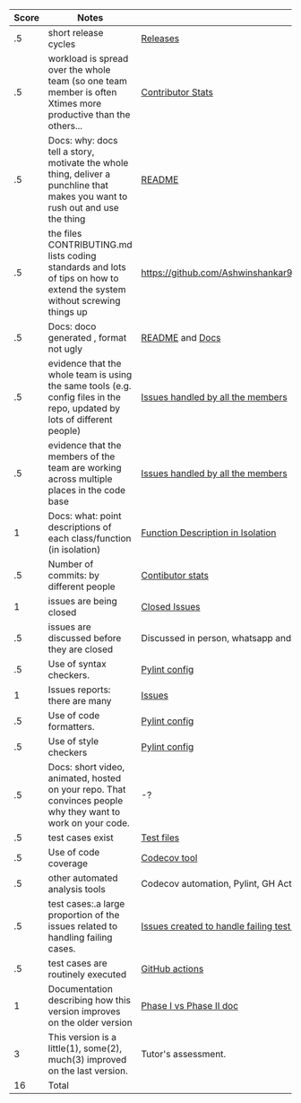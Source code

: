 |Score|Notes| Evidence|
|-|-----|---------|
|.5| short release cycles|[Releases](https://github.com/Ashwinshankar98/TeachersPetBot/releases)|
|.5| workload is spread over the whole team (so one team member is often Xtimes more productive than the others...|[Contributor Stats](https://github.com/Ashwinshankar98/TeachersPetBot/graphs/contributors)|
|.5|Docs: why: docs tell a story, motivate the whole thing, deliver a punchline that makes you want to rush out and use the thing |  [README]( https://github.com/Ashwinshankar98/TeachersPetBot/blob/main/README.md ) |
|.5|the files CONTRIBUTING.md lists coding standards and lots of tips on how to extend the system without screwing things up  | https://github.com/Ashwinshankar98/TeachersPetBot/blob/main/CONTRIBUTING.md |
|.5|Docs: doco generated , format not ugly  | [README](https://github.com/Ashwinshankar98/TeachersPetBot/blob/main/README.md) and [Docs](https://github.com/Ashwinshankar98/TeachersPetBot/tree/main/docs )|
|.5|evidence that the whole team is using the same tools (e.g. config files in the repo, updated by lots of different people) | [Issues handled by all the members](https://github.com/Ashwinshankar98/TeachersPetBot/issues) |
|.5|evidence that the members of the team are working across multiple places in the code base | [Issues handled by all the members](https://github.com/Ashwinshankar98/TeachersPetBot/issues)  |
|1|Docs: what: point descriptions of each class/function (in isolation)  |[ Function Description in Isolation](https://github.com/Ashwinshankar98/TeachersPetBot/blob/main/docs/FunctionDescription.md)|
|.5|Number of commits: by different people  |[Contibutor stats](https://github.com/Ashwinshankar98/TeachersPetBot/graphs/contributors) |
|1|issues are being closed | [Closed Issues](https://github.com/Ashwinshankar98/TeachersPetBot/issues?q=is%3Aissue+is%3Aclosed )|
|.5|issues are discussed before they are closed| Discussed in person, whatsapp and [discussions](https://github.com/Ashwinshankar98/TeachersPetBot/discussions) tab in GH|
|.5|Use of syntax checkers. | [Pylint config](https://github.com/Ashwinshankar98/TeachersPetBot/blob/main/.pylintrc) |
|1|Issues reports: there are many  | [Issues](https://github.com/Ashwinshankar98/TeachersPetBot/issues )|
|.5|Use of code formatters. |[Pylint config](https://github.com/Ashwinshankar98/TeachersPetBot/blob/main/.pylintrc)|
|.5|Use of style checkers | [Pylint config](https://github.com/Ashwinshankar98/TeachersPetBot/blob/main/.pylintrc)|
|.5|Docs: short video, animated, hosted on your repo. That convinces people why they want to work on your code. | -? |
|.5|test cases exist  | [Test files](https://github.com/Ashwinshankar98/TeachersPetBot/tree/main/test)|
|.5|Use of code coverage  | [Codecov tool](https://app.codecov.io/gh/Ashwinshankar98/TeachersPetBot) |
|.5|other automated analysis tools  | Codecov automation, Pylint, GH Actions|
|.5|test cases:.a large proportion of the issues related to handling failing cases. | [Issues created to handle failing test cses](https://github.com/Ashwinshankar98/TeachersPetBot/issues?q=label%3A%22test+case%22+is%3Aclosed)|
|.5|test cases are routinely executed | [GitHub actions]( https://github.com/Ashwinshankar98/TeachersPetBot/actions) |
|1|Documentation describing how this version improves on the older version| [Phase I vs Phase II doc]( https://github.com/Ashwinshankar98/TeachersPetBot/blob/main/docs/Phase1%20vs%20Phase2 ) |
|3|This version is a little(1), some(2), much(3) improved on the last version.|Tutor's assessment.| 
|16| Total|
